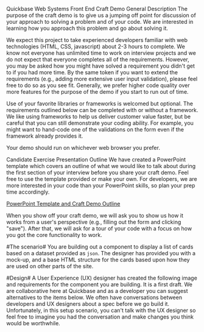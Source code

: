Quickbase Web Systems Front End Craft Demo
General Description
The purpose of the craft demo is to give us a jumping off point for discussion of your approach to solving a problem and of your code. We are interested in learning how you approach this problem and go about solving it.

We expect this project to take experienced developers familiar with web technologies (HTML, CSS, javascript) about 2-3 hours to complete. We know not everyone has unlimited time to work on interview projects and we do not expect that everyone completes all of the requirements. However, you may be asked how you might have solved a requirement you didn't get to if you had more time. By the same token if you want to extend the requirements (e.g., adding more extensive user input validation), please feel free to do so as you see fit. Generally, we prefer higher code quality over more features for the purpose of the demo if you start to run out of time.

Use of your favorite libraries or frameworks is welcomed but optional. The requirements outlined below can be completed with or without a framework. We like using frameworks to help us deliver customer value faster, but be careful that you can still demonstrate your coding ability. For example, you might want to hand-code one of the validations on the form even if the framework already provides it.

Your demo should run on whichever web browser you prefer.

Candidate Exercise Presentation Outline
We have created a PowerPoint template which covers an outline of what we would like to talk about during the first section of your interview before you share your craft demo. Feel free to use the template provided or make your own. For developers, we are more interested in your code than your PowerPoint skills, so plan your prep time accordingly.

[PowerPoint Template and Craft Demo Outline](https://github.com/QuickBase/interview-demos/blob/master/websystmes/Quickbase_CandidateExercise_PresentationTemplate.pptx)

When you show off your craft demo, we will ask you to show us how it works from a user's perspective (e.g., filling out the form and clicking "save"). After that, we will ask for a tour of your code with a focus on how you got the core functionality to work.

#The scenario#
You are building out a component to display a list of cards based on a dataset provided as `json`. The designer has provided you with a mock-up, and a base HTML structure for the cards based upon how they are used on other parts of the site. 

#Design#
A User Experience (UX) designer has created the following image and requirements for the component you are building. It is a first draft. We are collaborative here at Quickbase and as a developer you can suggest alternatives to the items below. We often have conversations between developers and UX designers about a spec before we go build it. Unfortunately, in this setup scenario, you can't talk with the UX designer so feel free to imagine you had the conversation and make changes you think would be worthwhile.
